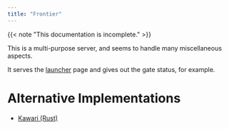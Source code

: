 ```yaml
---
title: "Frontier"
---
```


{{< note "This documentation is incomplete." >}}

This is a multi-purpose server, and seems to handle many miscellaneous aspects.

It serves the [launcher](/executable/ffxivlauncher) page and gives out the gate status, for example.

# Alternative Implementations

* [Kawari (Rust)](https://github.com/redstrate/kawari)
